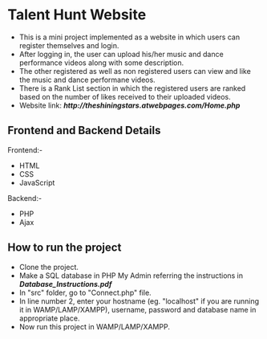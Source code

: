 # Talent Hunt Website
<ul>
<li> This is a mini project implemented as a website in which users can register themselves and login.
<li> After logging in, the user can upload his/her music and dance performance videos along with some description.
<li> The other registered as well as non registered users can view and like the music and dance performane videos.
<li> There is a Rank List section in which the registered users are ranked based on the number of likes received to their uploaded videos.
<li> Website link: <b><i>http://theshiningstars.atwebpages.com/Home.php</i></b>
</ul>

## Frontend and Backend Details

Frontend:-
- HTML
- CSS
- JavaScript

Backend:-
- PHP
- Ajax

## How to run the project
<ul>
<li> Clone the project.
<li> Make a SQL database in PHP My Admin referring the instructions in <b><i>Database_Instructions.pdf</i></b>
<li> In "src" folder, go to "Connect.php" file.
<li> In line number 2, enter your hostname (eg. "localhost" if you are running it in WAMP/LAMP/XAMPP), username, password and database name in appropriate place.
<li> Now run this project in WAMP/LAMP/XAMPP.
</ul>